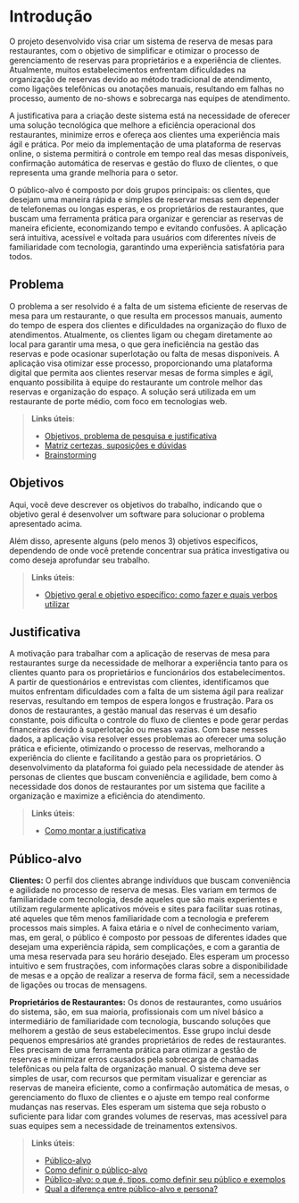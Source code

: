 # Introdução

O projeto desenvolvido visa criar um sistema de reserva de mesas para restaurantes, com o objetivo de simplificar e otimizar o processo de gerenciamento de reservas para proprietários e a experiência de clientes. Atualmente, muitos estabelecimentos enfrentam dificuldades na organização de reservas devido ao método tradicional de atendimento, como ligações telefônicas ou anotações manuais, resultando em falhas no processo, aumento de no-shows e sobrecarga nas equipes de atendimento.

A justificativa para a criação deste sistema está na necessidade de oferecer uma solução tecnológica que melhore a eficiência operacional dos restaurantes, minimize erros e ofereça aos clientes uma experiência mais ágil e prática. Por meio da implementação de uma plataforma de reservas online, o sistema permitirá o controle em tempo real das mesas disponíveis, confirmação automática de reservas e gestão do fluxo de clientes, o que representa uma grande melhoria para o setor.

O público-alvo é composto por dois grupos principais: os clientes, que desejam uma maneira rápida e simples de reservar mesas sem depender de telefonemas ou longas esperas, e os proprietários de restaurantes, que buscam uma ferramenta prática para organizar e gerenciar as reservas de maneira eficiente, economizando tempo e evitando confusões. A aplicação será intuitiva, acessível e voltada para usuários com diferentes níveis de familiaridade com tecnologia, garantindo uma experiência satisfatória para todos.

## Problema
O problema a ser resolvido é a falta de um sistema eficiente de reservas de mesa para um restaurante, o que resulta em processos manuais, aumento do tempo de espera dos clientes e dificuldades na organização do fluxo de atendimentos. Atualmente, os clientes ligam ou chegam diretamente ao local para garantir uma mesa, o que gera ineficiência na gestão das reservas e pode ocasionar superlotação ou falta de mesas disponíveis. A aplicação visa otimizar esse processo, proporcionando uma plataforma digital que permita aos clientes reservar mesas de forma simples e ágil, enquanto possibilita à equipe do restaurante um controle melhor das reservas e organização do espaço. A solução será utilizada em um restaurante de porte médio, com foco em tecnologias web.

> **Links úteis**:
> - [Objetivos, problema de pesquisa e justificativa](https://medium.com/@versioparole/objetivos-problema-de-pesquisa-e-justificativa-c98c8233b9c3)
> - [Matriz certezas, suposições e dúvidas](https://medium.com/educa%C3%A7%C3%A3o-fora-da-caixa/matriz-certezas-suposi%C3%A7%C3%B5es-e-d%C3%BAvidas-fa2263633655)
> - [Brainstorming](https://www.euax.com.br/2018/09/brainstorming/)

## Objetivos

Aqui, você deve descrever os objetivos do trabalho, indicando que o objetivo geral é desenvolver um software para solucionar o problema apresentado acima.

Além disso, apresente alguns (pelo menos 3) objetivos específicos, dependendo de onde você pretende concentrar sua prática investigativa ou como deseja aprofundar seu trabalho.
 
> **Links úteis**:
> - [Objetivo geral e objetivo específico: como fazer e quais verbos utilizar](https://blog.mettzer.com/diferenca-entre-objetivo-geral-e-objetivo-especifico/)

## Justificativa

A motivação para trabalhar com a aplicação de reservas de mesa para restaurantes surge da necessidade de melhorar a experiência tanto para os clientes quanto para os proprietários e funcionários dos estabelecimentos. A partir de questionários e entrevistas com clientes, identificamos que muitos enfrentam dificuldades com a falta de um sistema ágil para realizar reservas, resultando em tempos de espera longos e frustração. Para os donos de restaurantes, a gestão manual das reservas é um desafio constante, pois dificulta o controle do fluxo de clientes e pode gerar perdas financeiras devido à superlotação ou mesas vazias. Com base nesses dados, a aplicação visa resolver esses problemas ao oferecer uma solução prática e eficiente, otimizando o processo de reservas, melhorando a experiência do cliente e facilitando a gestão para os proprietários. O desenvolvimento da plataforma foi guiado pela necessidade de atender às personas de clientes que buscam conveniência e agilidade, bem como à necessidade dos donos de restaurantes por um sistema que facilite a organização e maximize a eficiência do atendimento.



> **Links úteis**:
> - [Como montar a justificativa](https://guiadamonografia.com.br/como-montar-justificativa-do-tcc/)

## Público-alvo
 **Clientes:** O perfil dos clientes abrange indivíduos que buscam conveniência e agilidade no processo de reserva de mesas. Eles variam em termos de familiaridade com tecnologia, desde aqueles que são mais experientes e utilizam regularmente aplicativos móveis e sites para facilitar suas rotinas, até aqueles que têm menos familiaridade com a tecnologia e preferem processos mais simples. A faixa etária e o nível de conhecimento variam, mas, em geral, o público é composto por pessoas de diferentes idades que desejam uma experiência rápida, sem complicações, e com a garantia de uma mesa reservada para seu horário desejado. Eles esperam um processo intuitivo e sem frustrações, com informações claras sobre a disponibilidade de mesas e a opção de realizar a reserva de forma fácil, sem a necessidade de ligações ou trocas de mensagens.
 
 **Proprietários de Restaurantes:** Os donos de restaurantes, como usuários do sistema, são, em sua maioria, profissionais com um nível básico a intermediário de familiaridade com tecnologia, buscando soluções que melhorem a gestão de seus estabelecimentos. Esse grupo inclui desde pequenos empresários até grandes proprietários de redes de restaurantes. Eles precisam de uma ferramenta prática para otimizar a gestão de reservas e minimizar erros causados pela sobrecarga de chamadas telefônicas ou pela falta de organização manual. O sistema deve ser simples de usar, com recursos que permitam visualizar e gerenciar as reservas de maneira eficiente, como a confirmação automática de mesas, o gerenciamento do fluxo de clientes e o ajuste em tempo real conforme mudanças nas reservas. Eles esperam um sistema que seja robusto o suficiente para lidar com grandes volumes de reservas, mas acessível para suas equipes sem a necessidade de treinamentos extensivos.


> **Links úteis**:
> - [Público-alvo](https://blog.hotmart.com/pt-br/publico-alvo/)
> - [Como definir o público-alvo](https://exame.com/pme/5-dicas-essenciais-para-definir-o-publico-alvo-do-seu-negocio/)
> - [Público-alvo: o que é, tipos, como definir seu público e exemplos](https://klickpages.com.br/blog/publico-alvo-o-que-e/)
> - [Qual a diferença entre público-alvo e persona?](https://rockcontent.com/blog/diferenca-publico-alvo-e-persona/)
